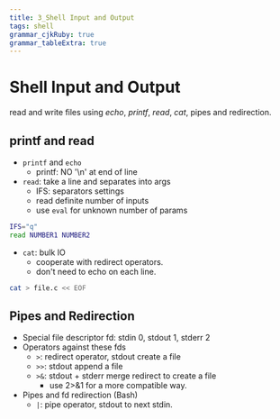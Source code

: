 ```yaml
---
title: 3_Shell Input and Output
tags: shell
grammar_cjkRuby: true
grammar_tableExtra: true
---
```

# Shell Input and Output
read and write files using _echo_, _printf_, _read_, _cat_, pipes and redirection.

## printf and read
* `printf` and `echo`
	* printf: NO '\n' at end of line
* `read`: take a line and separates into args
	* IFS: separators settings
	* read definite number of inputs
	* use `eval` for unknown number of params

```bash
IFS="q"
read NUMBER1 NUMBER2
```
* `cat`: bulk IO
	* cooperate with redirect operators.
	* don't need to echo on each line.

```bash
cat > file.c << EOF
```

## Pipes and Redirection
* Special file descriptor fd: stdin 0, stdout 1, stderr 2
* Operators against these fds
	* `>`: redirect operator, stdout create a file
	* `>>`: stdout append a file
	* `>&`: stdout + stderr merge redirect to create a file
		* use 2>&1 for a more compatible way.
* Pipes and fd redirection (Bash)
	* `|`: pipe operator, stdout to next stdin.